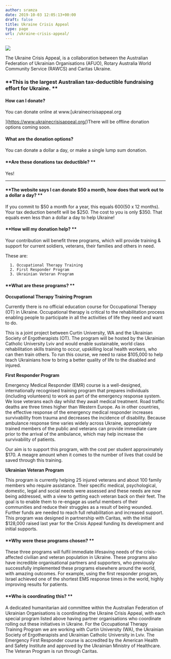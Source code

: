 ```yaml
---
author: sramza
date: 2019-10-03 12:05:13+00:00
draft: false
title: Ukraine Crisis Appeal
type: page
url: /ukraine-crisis-appeal/
---
```


[![](http://www.ozeukes.com/wp-content/uploads/2019/10/Copy-of-Copy-of-Copy-of-UKRAINIANtwitter-1024x533.png)
](http://www.ozeukes.com/wp-content/uploads/2019/10/Copy-of-Copy-of-Copy-of-UKRAINIANtwitter.png)

The Ukraine Crisis Appeal, is a collaboration between the Australian Federation of Ukrainian Organisations (AFUO), Rotary Australia World Community Service (RAWCS) and Caritas Ukraine.


### **This is the largest Australian tax-deductible fundraising effort for Ukraine. **




#### **How can I donate?**


You can donate online at www.[ukrainecrisisappeal.org

](https://www.ukrainecrisisappeal.org/)There will be offline donation options coming soon.


#### **What are the donation options?**

You can donate a dollar a day, or make a single lump sum donation. 




#### **Are these donations tax deductible? **


Yes! 
****


#### **The website says I can donate $50 a month, how does that work out to a dollar a day? **


If you commit to $50 a month for a year, this equals $600 ($50 x 12 months). Your tax deduction benefit will be $250. The cost to you is only $350. That equals even less than a dollar a day to help Ukraine! 


#### **How will my donation help? **


Your contribution will benefit three programs, which will provide training & support for current soldiers, veterans, their families and others in need. 

These are: 



 	  1. Occupational Therapy Training
 	  2. First Responder Program 
 	  3. Ukrainian Veteran Program 



#### **What are these programs? **


**Occupational Therapy Training Program**

Currently there is no official education course for Occupational Therapy (OT) in Ukraine. Occupational therapy is critical to the rehabilitation process enabling people to participate in all the activities of life they need and want to do. 

This is a joint project between Curtin University, WA and the Ukrainian Society of Ergotherapists (OT). The program will be hosted by the Ukrainian Catholic University Lviv and would enable sustainable, world class rehabilitation skills training to occur, upskilling local health workers, who can then train others. To run this course, we need to raise $105,000 to help teach Ukrainians how to bring a better quality of life to the disabled and injured.

**First Responder Program**

Emergency Medical Responder (EMR) course is a well-designed, internationally recognised training program that prepares individuals (including volunteers) to work as part of the emergency response system. We lose veterans each day whilst they await medical treatment. Road traffic deaths are three times higher than Western Europe. As in other countries, the effective response of the emergency medical responder increases survivability from trauma and decreases the incidence of disability. Because ambulance response time varies widely across Ukraine, appropriately trained members of the public and veterans can provide immediate care prior to the arrival of the ambulance, which may help increase the survivability of patients.

Our aim is to support this program, with the cost per student approximately $170. A meagre amount when it comes to the number of lives that could be saved through this training. 

**Ukrainian Veteran Program**

This program is currently helping 25 injured veterans and about 100 family members who require assistance. Their specific medical, psychological, domestic, legal and social needs were assessed and these needs are now being addressed, with a view to getting each veteran back on their feet. The goal is to enable them to re-engage as useful members of their communities and reduce their struggles as a result of being wounded. Further funds are needed to reach full rehabilitation and increased support. This program was designed in partnership with Caritas, with the initial $128,000 raised last year for the Crisis Appeal funding its development and initial supports. 


#### **Why were these programs chosen? **


These three programs will fulfil immediate lifesaving needs of the crisis-affected civilian and veteran population in Ukraine. These programs also have incredible organisational partners and supporters, who previously successfully implemented these programs elsewhere around the world, with amazing outcomes. For example, using the first responder program, Israel achieved one of the shortest EMS response times in the world, highly improving results for patients. 


#### **Who is coordinating this? **


A dedicated humanitarian aid committee within the Australian Federation of Ukrainian Organisations is coordinating the Ukraine Crisis Appeal, with each special program listed above having partner organisations who coordinate rolling out these initiatives in Ukraine. For the Occupational Therapy Training Program we are working with Curtin University (WA), the Ukrainian Society of Ergotherapists and Ukrainian Catholic University in Lviv. The Emergency First Responder course is accredited by the American Health and Safety Institute and approved by the Ukrainian Ministry of Healthcare. The Veteran Program is run through Caritas. 


